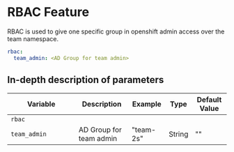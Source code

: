 # RBAC Feature

RBAC is used to give one specific group in openshift admin access over the team namespace. 

```yaml
rbac:  
  team_admin: <AD Group for team admin>
```

## In-depth description of parameters

| <div style="width:140px">**Variable**</div>         | **Description**                                                                                                     | **Example**                                | **Type**                  | **Default Value**  |
|----------------------|---------------------------------------------------------------------------------------------------------------------|--------------------------------------------|---------------------------|------------|
| `rbac`              |                                                                                                                     |                                            |                           |
| `team_admin`            | AD Group for team admin                               | "team-2s" | String                    | "" |

